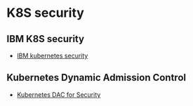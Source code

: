 # K8S security

## IBM K8S security
- [IBM kubernetes security](https://console.bluemix.net/docs/containers/cs_secure.html#security)

## Kubernetes Dynamic Admission Control
- [Kubernetes DAC for Security](https://kubernetes.io/docs/reference/access-authn-authz/extensible-admission-controllers/#admission-webhooks)
